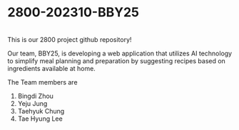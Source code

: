 # 2800-202310-BBY25

<br> This is our 2800 project github repository!</br>

<p>Our team, BBY25, is developing a web application that utilizes AI technology to simplify meal planning and preparation by suggesting recipes based on ingredients available at home.</p>

<p>The Team members are</p>

<ol>
  <li>Bingdi Zhou</li>
  <li>Yeju Jung</li>
  <li>Taehyuk Chung</li>
  <li>Tae Hyung Lee</li>
</ol>
